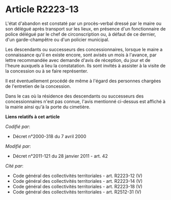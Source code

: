# Article R2223-13

L'état d'abandon est constaté par un procès-verbal dressé par le maire ou son délégué après transport sur les lieux, en
présence d'un fonctionnaire de police délégué par le chef de circonscription ou, à défaut de ce dernier, d'un garde-champêtre
ou d'un policier municipal. 

Les descendants ou successeurs des concessionnaires, lorsque le maire a connaissance qu'il en existe encore, sont avisés un
mois à l'avance, par lettre recommandée avec demande d'avis de réception, du jour et de l'heure auxquels a lieu la
constatation. Ils sont invités à assister à la visite de la concession ou à se faire représenter. 

Il est éventuellement procédé de même à l'égard des personnes chargées de l'entretien de la concession. 

Dans le cas où la résidence des descendants ou successeurs des concessionnaires n'est pas connue, l'avis mentionné ci-dessus
est affiché à la mairie ainsi qu'à la porte du cimetière.

**Liens relatifs à cet article**

_Codifié par_:

  - Décret n°2000-318 du 7 avril 2000

_Modifié par_:

  - Décret n°2011-121 du 28 janvier 2011 - art. 42

_Cité par_:

  - Code général des collectivités territoriales - art. R2223-12 (V)
  - Code général des collectivités territoriales - art. R2223-14 (V)
  - Code général des collectivités territoriales - art. R2223-18 (V)
  - Code général des collectivités territoriales - art. R2512-31 (V)
